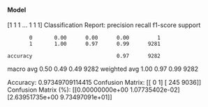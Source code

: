 #### Model
[1 1 1 ... 1 1 1]
Classification Report:
              precision    recall  f1-score   support

           0       0.00      0.00      0.00         1
           1       1.00      0.97      0.99      9281

    accuracy                           0.97      9282
   macro avg       0.50      0.49      0.49      9282
weighted avg       1.00      0.97      0.99      9282

Accuracy: 0.97349709114415
Confusion Matrix:
[[   0    1]
 [ 245 9036]]
Confusion Matrix (%):
[[0.00000000e+00 1.07735402e-02]
 [2.63951735e+00 9.73497091e+01]]
